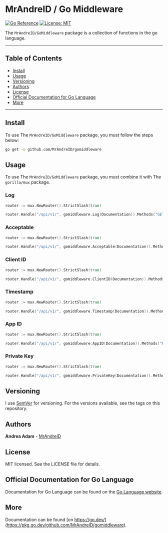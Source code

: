 # MrAndreID / Go Middleware

[![Go Reference](https://pkg.go.dev/badge/github.com/MrAndreID/gomiddleware.svg)](https://pkg.go.dev/github.com/MrAndreID/gomiddleware) [![License: MIT](https://img.shields.io/badge/License-MIT-yellow.svg)](https://opensource.org/licenses/MIT)

The `MrAndreID/GoMiddleware` package is a collection of functions in the go language.

---

## Table of Contents

* [Install](#install)
* [Usage](#usage)
* [Versioning](#versioning)
* [Authors](#authors)
* [License](#license)
* [Official Documentation for Go Language](#official-documentation-for-go-language)
* [More](#more)

---

## Install

To use The `MrAndreID/GoMiddleware` package, you must follow the steps below:

```sh
go get -u github.com/MrAndreID/gomiddleware
```

## Usage

To use The `MrAndreID/GoMiddleware` package, you must combine it with The `gorilla/mux` package.

### Log

```go
router := mux.NewRouter().StrictSlash(true)

router.Handle("/api/v1/", gomiddleware.Log(Documentation)).Methods("GET")
```

### Acceptable

```go
router := mux.NewRouter().StrictSlash(true)

router.Handle("/api/v1/", gomiddleware.Acceptable(Documentation)).Methods("POST")
```

### Client ID

```go
router := mux.NewRouter().StrictSlash(true)

router.Handle("/api/v1/", gomiddleware.ClientID(Documentation)).Methods("POST")
```

### Timestamp

```go
router := mux.NewRouter().StrictSlash(true)

router.Handle("/api/v1/", gomiddleware.Timestamp(Documentation)).Methods("POST")
```

### App ID

```go
router := mux.NewRouter().StrictSlash(true)

router.Handle("/api/v1/", gomiddleware.AppID(Documentation)).Methods("POST")
```

### Private Key

```go
router := mux.NewRouter().StrictSlash(true)

router.Handle("/api/v1/", gomiddleware.PrivateKey(Documentation)).Methods("POST")
```

## Versioning

I use [SemVer](https://semver.org/) for versioning. For the versions available, see the tags on this repository. 

## Authors

**Andrea Adam** - [MrAndreID](https://github.com/MrAndreID/)

## License

MIT licensed. See the LICENSE file for details.

## Official Documentation for Go Language

Documentation for Go Language can be found on the [Go Language website](https://golang.org/doc/).

## More

Documentation can be found [on https://go.dev/](https://pkg.go.dev/github.com/MrAndreID/gomiddleware).
